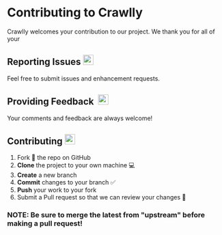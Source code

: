 # Contributing to Crawlly
Crawlly welcomes your contribution to our project. We thank you for all of your 

## Reporting Issues <img src="https://image.flaticon.com/icons/svg/25/25652.svg" height="24">
Feel free to submit issues and enhancement requests.

## Providing Feedback &nbsp;<img src="https://image.flaticon.com/icons/svg/25/25379.svg" height="24">
Your comments and feedback are always welcome!

## Contributing <img src="https://image.flaticon.com/icons/svg/25/25406.svg" height="24">
1. Fork :fork_and_knife: the repo on GitHub
2. **Clone** the project to your own machine :computer:
3. **Create** a new branch
4. **Commit** changes to your branch :white_check_mark:
5. **Push** your work to your fork
6. Submit a Pull request so that we can review your changes :checkered_flag:
### NOTE: Be sure to merge the latest from "upstream" before making a pull request!
